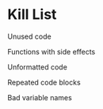 Kill List
=========

Unused code

Functions with side effects

Unformatted code

Repeated code blocks

Bad variable names

